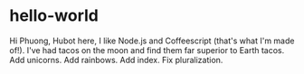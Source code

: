 # hello-world
Hi Phuong,
Hubot here, I like Node.js and Coffeescript (that's what I'm made of!).
I've had tacos on the moon and find them far superior to Earth tacos.
Add unicorns.
Add rainbows.
Add index.
Fix pluralization.

